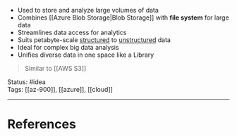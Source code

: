 - Used to store and analyze large volumes of data
- Combines [[Azure Blob Storage|Blob Storage]] with **file system** for large data
- ﻿﻿Streamlines data access for analytics
- ﻿﻿Suits petabyte-scale <u>structured</u> to <u>unstructured</u> data
- ﻿﻿Ideal for complex big data analysis
- ﻿﻿Unifies diverse data in one space like a Library

> Similar to [[AWS S3]]

Status: #idea  
Tags: [[az-900]], [[azure]], [[cloud]]  

---
# References